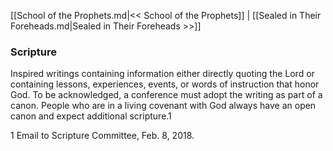 [[School of the Prophets.md|<< School of the Prophets]]  |  [[Sealed in Their Foreheads.md|Sealed in Their Foreheads >>]]

### Scripture
Inspired writings containing information either directly quoting the Lord or containing lessons, experiences, events, or words of instruction that honor God. To be acknowledged, a conference must adopt the writing as part of a canon. People who are in a living covenant with God always have an open canon and expect additional scripture.1



1 Email to Scripture Committee, Feb. 8, 2018.